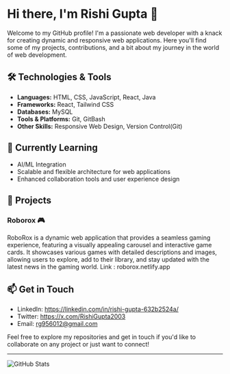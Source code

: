 # Hi there, I'm Rishi Gupta 👋

Welcome to my GitHub profile! I'm a passionate web developer with a knack for creating dynamic and responsive web applications. Here you'll find some of my projects, contributions, and a bit about my journey in the world of web development.

## 🛠️ Technologies & Tools

- **Languages:** HTML, CSS, JavaScript, React, Java
- **Frameworks:** React, Tailwind CSS
- **Databases:** MySQL
- **Tools & Platforms:** Git, GitBash
- **Other Skills:** Responsive Web Design, Version Control(Git)

## 🌱 Currently Learning

- AI/ML Integration
- Scalable and flexible architecture for web applications
- Enhanced collaboration tools and user experience design

## 🚀 Projects

### Roborox 🎮
RoboRox is a dynamic web application that provides a seamless gaming experience, featuring a visually appealing carousel and interactive game cards. It showcases various games with detailed descriptions and images, allowing users to explore, add to their library, and stay updated with the latest news in the gaming world.
Link : roborox.netlify.app

## 📫 Get in Touch

- LinkedIn: https://linkedin.com/in/rishi-gupta-632b2524a/
- Twitter: https://x.com/RishiGupta2003
- Email: rg956012@gmail.com

Feel free to explore my repositories and get in touch if you'd like to collaborate on any project or just want to connect!

---

![GitHub Stats](https://github-readme-stats.vercel.app/api?username=rishigupta19&show_icons=true&theme=radical)
